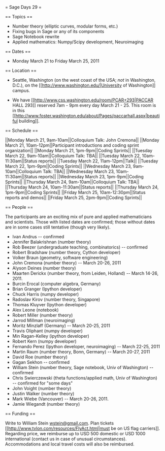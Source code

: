 = Sage Days 29 =

== Topics ==

 * Number theory (elliptic curves, modular forms, etc.)
 * Fixing bugs in Sage or any of its components
 * Sage Notebook rewrite
 * Applied mathematics: Numpy/Scipy development, Neuroimaging

== Dates ==

 * Monday March 21 to Friday March 25, 2011

== Location ==

 * Seattle, Washington (on the west coast of the USA; *not* in Washington, D.C.), on the [[http://www.washington.edu/|University of Washington]] campus.

 * We have [[http://www.css.washington.edu/room/PCAR+293|PACCAR HALL 293]] reserved 7am - 9pm every day March 21 - 25.  This room is in this [[http://www.foster.washington.edu/about/Pages/paccarhall.aspx|beautiful building]].

== Schedule ==

||Monday March 21, 9am-10am||Colloquium Talk: John Cremona||
||Monday March 21, 10am-12pm||Participant introductions and coding sprint organization||
||Monday March 21, 1pm-9pm||Coding Sprints||
||Tuesday March 22, 9am-10am||Colloquium Talk: TBA||
||Tuesday March 22, 10am-11:30am||Status reports||
||Tuesday March 22, 11am-12pm||Talk||
||Tuesday March 22, 1pm-9pm||Coding Sprints||
||Wednesday March 23, 9am-10am||Colloquium Talk: TBA||
||Wednesday March 23, 10am-11:30am||Status reports||
||Wednesday March 23, 1pm-9pm||Coding Sprints||
||Thursday March 24, 9am-10am||Colloquium Talk: TBA||
||Thursday March 24, 10am-11:30am||Status reports||
||Thursday March 24, 1pm-9pm||Coding Sprints||
||Friday March 25, 10am-12:30pm||Status reports and demos||
||Friday March 25, 2pm-9pm||Coding Sprints||


== People ==

The participants are an exciting mix of pure and applied mathematicians and scientists.  Those with listed dates are confirmed; those without dates are in some cases still tentative (though very likely). 

 * Ivan Andrus -- confirmed
 * Jennifer Balakrishnan (number theory)
 * Rob Beezer (undergraduate teaching, combinatorics) -- confirmed
 * Robert Bradshaw (number theory, Cython developer)
 * Volker Braun (geometry, software engineering)
 * John Cremona (number theory) -- March 20-26, 2011
 * Alyson Deines (number theory)
 * Maarten Derickx (number theory, from Leiden, Holland) -- March 14-26, 2011. 
 * Burcin Erocal (computer algebra, Germany)
 * Brian Granger (Ipython developer)
 * Chuck Harris  (numpy developer)
 * Radoslav Kirov (number theory, Singapore)
 * Thomas Kluyver (Ipython developer)
 * Alex Leone (notebook)
 * Robert Miller (number theory)
 * Jarrod Millman (neuroimaging)
 * Moritz Minzlaff (Germany) -- March 20-25, 2011
 * Travis Oliphant (numpy developer)
 * Min Ragan-Kelley (ipython developer)
 * Robert Kern  (numpy developer)
 * Fernando Perez (Ipython developer, neuroimaging) -- March 22-25, 2011
 * Martin Raum (number theory, Bonn, Germany) -- March 20-27, 2011
 * David Roe (number theory)
 * Gagan Sekhon -- confirmed
 * William Stein (number theory, Sage notebook, Univ of Washington) -- confirmed
 * Chris Swierczewski (theta functions/applied math, Univ of Washington) -- confirmed for "some days"
 * John Voight (number theory)
 * Justin Walker (number theory)
 * Mark Wiebe (Vancouver) -- March 20-26, 2011.
 * Jamie Wiegandt (number theory)


== Funding ==
 
 Write to William Stein wstein@gmail.com.   Plan tickets [[http://www.tvlon.com/resources/FlyAct.html|must be on US flag carriers]].  Regarding price, we reimburse up to USD 500 domestic or USD 1000 international (contact us in case of unusual circumstances).  Accommodations and local travel costs will also be reimbursed.
